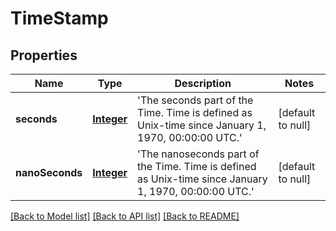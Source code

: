 # TimeStamp
## Properties

Name | Type | Description | Notes
------------ | ------------- | ------------- | -------------
**seconds** | [**Integer**](integer.md) | &#39;The seconds part of the Time. Time is defined as Unix-time since January 1, 1970, 00:00:00 UTC.&#39; | [default to null]
**nanoSeconds** | [**Integer**](integer.md) | &#39;The nanoseconds part of the Time. Time is defined as Unix-time since January 1, 1970, 00:00:00 UTC.&#39; | [default to null]

[[Back to Model list]](../README.md#documentation-for-models) [[Back to API list]](../README.md#documentation-for-api-endpoints) [[Back to README]](../README.md)

